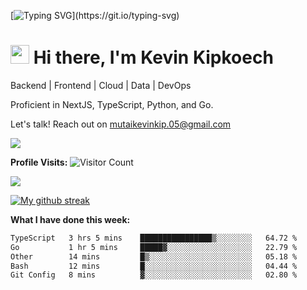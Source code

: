 
[![Typing SVG](https://readme-typing-svg.herokuapp.com?font=Courier+new&color=%23808080&size=40&width=800&duration=6969&lines=Welcome+to+my+profile!)](https://git.io/typing-svg)
# <img src="https://raw.githubusercontent.com/iampavangandhi/iampavangandhi/master/gifs/Hi.gif" width="30px"> Hi there, I'm Kevin Kipkoech

Backend | Frontend | Cloud | Data | DevOps

Proficient in NextJS, TypeScript, Python, and Go. 

Let's talk! Reach out on mutaikevinkip.05@gmail.com 

[![](https://img.shields.io/badge/linkedin-%230077B5.svg?style=for-the-badge&logo=linkedin)](https://www.linkedin.com/in/kevin-kipkoech-651a15108)


**Profile Visits:**
![Visitor Count](https://profile-counter.glitch.me/KevinKipkoechMutai/count.svg)

<img src="https://github-readme-stats.vercel.app/api/top-langs?username=KevinKipkoechMutai&layout=compact&theme=blue-green"/>

[![My github streak](https://github-readme-streak-stats.herokuapp.com/?user=KevinKipkoechMutai&theme=blue-green)](https://github.com/KevinKIpkoechMutai/github-readme-streak-stats)


**What I have done this week:**
<!--START_SECTION:waka-->

```txt
TypeScript   3 hrs 5 mins    ████████████████▒░░░░░░░░   64.72 %
Go           1 hr 5 mins     █████▓░░░░░░░░░░░░░░░░░░░   22.79 %
Other        14 mins         █▒░░░░░░░░░░░░░░░░░░░░░░░   05.18 %
Bash         12 mins         █░░░░░░░░░░░░░░░░░░░░░░░░   04.44 %
Git Config   8 mins          ▓░░░░░░░░░░░░░░░░░░░░░░░░   02.80 %
```

<!--END_SECTION:waka-->

